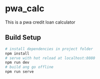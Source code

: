 # pwa_calc
This is a pwa credit loan calculator
## Build Setup

``` bash
# install dependencies in project folder
npm install
# serve with hot reload at localhost:8080
npm run dev
# build ang go offline
npm run serve
```
